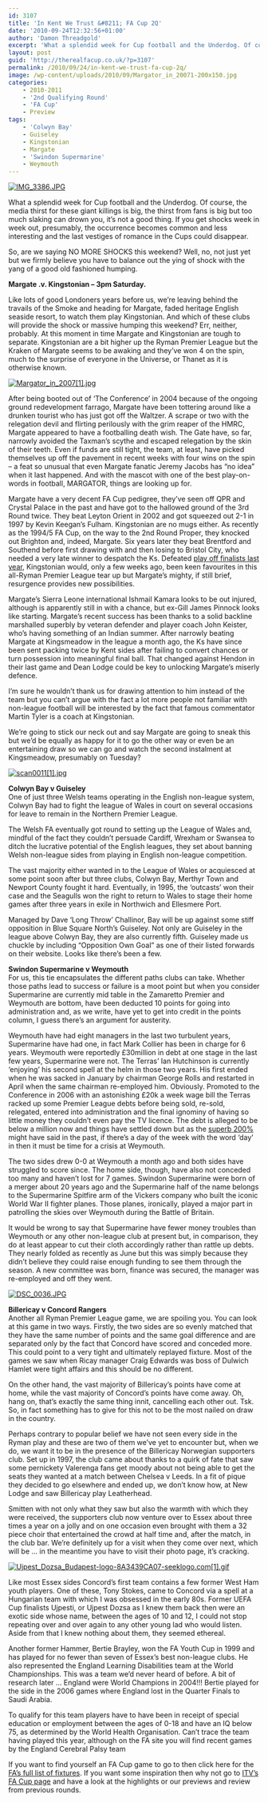 ```yaml
---
id: 3107
title: 'In Kent We Trust &#8211; FA Cup 2Q'
date: '2010-09-24T12:32:56+01:00'
author: 'Damon Threadgold'
excerpt: 'What a splendid week for Cup football and the Underdog. Of course, the media thirst for these giant killings is big, the thirst from fans is big but too much thirst slaking can drown you ...'
layout: post
guid: 'http://therealfacup.co.uk/?p=3107'
permalink: /2010/09/24/in-kent-we-trust-fa-cup-2q/
image: /wp-content/uploads/2010/09/Margator_in_20071-200x150.jpg
categories:
    - 2010-2011
    - '2nd Qualifying Round'
    - 'FA Cup'
    - Preview
tags:
    - 'Colwyn Bay'
    - Guiseley
    - Kingstonian
    - Margate
    - 'Swindon Supermarine'
    - Weymouth
---
```


[![IMG_3386.JPG](http://lh6.ggpht.com/_3L4_Y2OBz2M/TIgaQV549XI/AAAAAAAAChs/MXCVRSfItY4/IMG_3386.JPG?imgmax=200)](http://lh6.ggpht.com/_3L4_Y2OBz2M/TIgaQV549XI/AAAAAAAAChs/MXCVRSfItY4/IMG_3386.JPG?imgmax=640)

What a splendid week for Cup football and the Underdog. Of course, the media thirst for these giant killings is big, the thirst from fans is big but too much slaking can drown you, it’s not a good thing. If you get shocks week in week out, presumably, the occurrence becomes common and less interesting and the last vestiges of romance in the Cups could disappear.

So, are we saying NO MORE SHOCKS this weekend? Well, no, not just yet but we firmly believe you have to balance out the ying of shock with the yang of a good old fashioned humping.

**Margate .v. Kingstonian – 3pm Saturday.**

Like lots of good Londoners years before us, we’re leaving behind the travails of the Smoke and heading for Margate, faded heritage English seaside resort, to watch them play Kingstonian. And which of these clubs will provide the shock or massive humping this weekend? Err, neither, probably. At this moment in time Margate and Kingstonian are tough to separate. Kingstonian are a bit higher up the Ryman Premier League but the Kraken of Margate seems to be awaking and they’ve won 4 on the spin, much to the surprise of everyone in the Universe, or Thanet as it is otherwise known.

[![Margator_in_2007[1].jpg](http://lh4.ggpht.com/_3L4_Y2OBz2M/TJyGzcTCDaI/AAAAAAAACnU/c5_xWc2yeDg/Margator_in_2007%5B1%5D.jpg?imgmax=200)](http://lh4.ggpht.com/_3L4_Y2OBz2M/TJyGzcTCDaI/AAAAAAAACnU/c5_xWc2yeDg/Margator_in_2007%5B1%5D.jpg?imgmax=640)

After being booted out of ‘The Conference’ in 2004 because of the ongoing ground redevelopment farrago, Margate have been tottering around like a drunken tourist who has just got off the Waltzer. A scrape or two with the relegation devil and flirting perilously with the grim reaper of the HMRC, Margate appeared to have a footballing death wish. The Gate have, so far, narrowly avoided the Taxman’s scythe and escaped relegation by the skin of their teeth. Even if funds are still tight, the team, at least, have picked themselves up off the pavement in recent weeks with four wins on the spin – a feat so unusual that even Margate fanatic Jeremy Jacobs has “no idea” when it last happened. And with the mascot with one of the best play-on-words in football, MARGATOR, things are looking up for.

Margate have a very decent FA Cup pedigree, they’ve seen off QPR and Crystal Palace in the past and have got to the hallowed ground of the 3rd Round twice. They beat Leyton Orient in 2002 and got squeezed out 2-1 in 1997 by Kevin Keegan’s Fulham. Kingstonian are no mugs either. As recently as the 1994/5 FA Cup, on the way to the 2nd Round Proper, they knocked out Brighton and, indeed, Margate. Six years later they beat Brentford and Southend before first drawing with and then losing to Bristol City, who needed a very late winner to despatch the Ks. Defeated [play off finalists last year](http://theballisround.co.uk/2010/05/02/welcome-to-the-dark-days-of-football/), Kingstonian would, only a few weeks ago, been keen favourites in this all-Ryman Premier League tear up but Margate’s mighty, if still brief, resurgence provides new possibilities.

Margate’s Sierra Leone international Ishmail Kamara looks to be out injured, although is apparently still in with a chance, but ex-Gill James Pinnock looks like starting. Margate’s recent success has been thanks to a solid backline marshalled superbly by veteran defender and player coach John Keister, who’s having something of an Indian summer. After narrowly beating Margate at Kingsmeadow in the league a month ago, the Ks have since been sent packing twice by Kent sides after failing to convert chances or turn possession into meaningful final ball. That changed against Hendon in their last game and Dean Lodge could be key to unlocking Margate’s miserly defence.

I’m sure he wouldn’t thank us for drawing attention to him instead of the team but you can’t argue with the fact a lot more people not familiar with non-league football will be interested by the fact that famous commentator Martin Tyler is a coach at Kingstonian.

We’re going to stick our neck out and say Margate are going to sneak this but we’d be equally as happy for it to go the other way or even be an entertaining draw so we can go and watch the second instalment at Kingsmeadow, presumably on Tuesday?

[![scan0011[1].jpg](http://lh3.ggpht.com/_3L4_Y2OBz2M/TGQTS6xzUYI/AAAAAAAACOU/h6ZHO2epSSk/scan0011%5B1%5D.jpg?imgmax=200)](http://lh3.ggpht.com/_3L4_Y2OBz2M/TGQTS6xzUYI/AAAAAAAACOU/h6ZHO2epSSk/scan0011%5B1%5D.jpg?imgmax=640)

**Colwyn Bay v Guiseley**  
One of just three Welsh teams operating in the English non-league system, Colwyn Bay had to fight the league of Wales in court on several occasions for leave to remain in the Northern Premier League.

The Welsh FA eventually got round to setting up the League of Wales and, mindful of the fact they couldn’t persuade Cardiff, Wrexham or Swansea to ditch the lucrative potential of the English leagues, they set about banning Welsh non-league sides from playing in English non-league competition.

The vast majority either wanted in to the League of Wales or acquiesced at some point soon after but three clubs, Colwyn Bay, Merthyr Town and Newport County fought it hard. Eventually, in 1995, the ‘outcasts’ won their case and the Seagulls won the right to return to Wales to stage their home games after three years in exile in Northwich and Ellesmere Port.

Managed by Dave ‘Long Throw’ Challinor, Bay will be up against some stiff opposition in Blue Square North’s Guiseley. Not only are Guiseley in the league above Colwyn Bay, they are also currently fifth. Guiseley made us chuckle by including “Opposition Own Goal” as one of their listed forwards on their website. Looks like there’s been a few.

**Swindon Supermarine v Weymouth**  
For us, this tie encapsulates the different paths clubs can take. Whether those paths lead to success or failure is a moot point but when you consider Supermarine are currently mid table in the Zamaretto Premier and Weymouth are bottom, have been deducted 10 points for going into administration and, as we write, have yet to get into credit in the points column, I guess there’s an argument for austerity.

Weymouth have had eight managers in the last two turbulent years, Supermarine have had one, in fact Mark Collier has been in charge for 6 years. Weymouth were reportedly £30million in debt at one stage in the last few years, Supermarine were not. The Terras’ Ian Hutchinson is currently ‘enjoying’ his second spell at the helm in those two years. His first ended when he was sacked in January by chairman George Rolls and restarted in April when the same chairman re-employed him. Obviously. Promoted to the Conference in 2006 with an astonishing £20k a week wage bill the Terras racked up some Premier League debts before being sold, re-sold, relegated, entered into administration and the final ignominy of having so little money they couldn’t even pay the TV licence. The debt is alleged to be below a million now and things have settled down but as the [superb 200%](http://www.twohundredpercent.net/?tag=weymouth) might have said in the past, if there’s a day of the week with the word ‘day’ in then it must be time for a crisis at Weymouth.

The two sides drew 0-0 at Weymouth a month ago and both sides have struggled to score since. The home side, though, have also not conceded too many and haven’t lost for 7 games. Swindon Supermarine were born of a merger about 20 years ago and the Supermarine half of the name belongs to the Supermarine Spitfire arm of the Vickers company who built the iconic World War II fighter planes. Those planes, ironically, played a major part in patrolling the skies over Weymouth during the Battle of Britain.

It would be wrong to say that Supermarine have fewer money troubles than Weymouth or any other non-league club at present but, in comparison, they do at least appear to cut their cloth accordingly rather than rattle up debts. They nearly folded as recently as June but this was simply because they didn’t believe they could raise enough funding to see them through the season. A new committee was born, finance was secured, the manager was re-employed and off they went.

[![DSC_0036.JPG](http://lh6.ggpht.com/_3L4_Y2OBz2M/TIwR2NZpocI/AAAAAAAACio/O2GKNKktfu0/DSC_0036.JPG?imgmax=200)](http://lh6.ggpht.com/_3L4_Y2OBz2M/TIwR2NZpocI/AAAAAAAACio/O2GKNKktfu0/DSC_0036.JPG?imgmax=640)

**Billericay v Concord Rangers**  
Another all Ryman Premier League game, we are spoiling you. You can look at this game in two ways. Firstly, the two sides are so evenly matched that they have the same number of points and the same goal difference and are separated only by the fact that Concord have scored and conceded more. This could point to a very tight and ultimately replayed fixture. Most of the games we saw when Ricay manager Craig Edwards was boss of Dulwich Hamlet were tight affairs and this should be no different.

On the other hand, the vast majority of Billericay’s points have come at home, while the vast majority of Concord’s points have come away. Oh, hang on, that’s exactly the same thing innit, cancelling each other out. Tsk. So, in fact something has to give for this not to be the most nailed on draw in the country.

Perhaps contrary to popular belief we have not seen every side in the Ryman play and these are two of them we’ve yet to encounter but, when we do, we want it to be in the presence of the Billericay Norwegian supporters club. Set up in 1997, the club came about thanks to a quirk of fate that saw some pernickety Valerenga fans get moody about not being able to get the seats they wanted at a match between Chelsea v Leeds. In a fit of pique they decided to go elsewhere and ended up, we don’t know how, at New Lodge and saw Billericay play Leatherhead.

Smitten with not only what they saw but also the warmth with which they were received, the supporters club now venture over to Essex about three times a year on a jolly and on one occasion even brought with them a 32 piece choir that entertained the crowd at half time and, after the match, in the club bar. We’re definitely up for a visit when they come over next, which will be … in the meantime you have to visit their photo page, it’s cracking.

[![Ujpest_Dozsa_Budapest-logo-8A3439CA07-seeklogo.com[1].gif](http://lh4.ggpht.com/_3L4_Y2OBz2M/TJyJMljdGwI/AAAAAAAACnc/OIb-NSHXUB8/Ujpest_Dozsa_Budapest-logo-8A3439CA07-seeklogo.com%5B1%5D.gif?imgmax=200)](http://lh4.ggpht.com/_3L4_Y2OBz2M/TJyJMljdGwI/AAAAAAAACnc/OIb-NSHXUB8/Ujpest_Dozsa_Budapest-logo-8A3439CA07-seeklogo.com%5B1%5D.gif?imgmax=640)

Like most Essex sides Concord’s first team contains a few former West Ham youth players. One of these, Tony Stokes, came to Concord via a spell at a Hungarian team with which I was obsessed in the early 80s. Former UEFA Cup finalists Ujpesti, or Ujpest Dozsa as I knew them back then were an exotic side whose name, between the ages of 10 and 12, I could not stop repeating over and over again to any other young lad who would listen. Aside from that I knew nothing about them, they seemed ethereal.

Another former Hammer, Bertie Brayley, won the FA Youth Cup in 1999 and has played for no fewer than seven of Essex’s best non-league clubs. He also represented the England Learning Disabilities team at the World Championships. This was a team we’d never heard of before. A bit of research later … England were World Champions in 2004!!! Bertie played for the side in the 2006 games where England lost in the Quarter Finals to Saudi Arabia.

To qualify for this team players have to have been in receipt of special education or employment between the ages of 0-18 and have an IQ below 75, as determined by the World Health Organisation. Can’t trace the team having played this year, although on the FA site you will find recent games by the England Cerebral Palsy team

If you want to find yourself an FA Cup game to go to then click here for the [FA’s full list of fixtures](http://www.thefa.com/TheFACup/FACompetitions/TheFACup/Fixtures). If you want some inspiration then why not go to [ITV’s FA Cup page](http://www.itv.com/sport/football/facup/news/facupfirstroundqualifyingreport/) and have a look at the highlights or our previews and review from previous rounds.